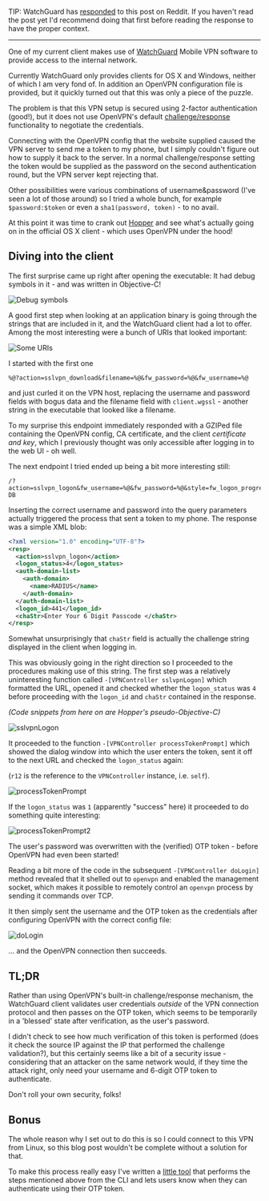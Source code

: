TIP: WatchGuard has
[responded](https://www.reddit.com/r/netsec/comments/5tg0f9/reverseengineering_watchguard_mobile_vpn/dds6knx/)
to this post on Reddit. If you haven\'t read the post yet I\'d recommend
doing that first before reading the response to have the proper context.

------------------------------------------------------------------------

One of my current client makes use of
[WatchGuard](http://www.watchguard.com/help/docs/fireware/11/en-US/Content/en-US/mvpn/ssl/mvpn_ssl_client-install_c.html)
Mobile VPN software to provide access to the internal network.

Currently WatchGuard only provides clients for OS X and Windows, neither
of which I am very fond of. In addition an OpenVPN configuration file is
provided, but it quickly turned out that this was only a piece of the
puzzle.

The problem is that this VPN setup is secured using 2-factor
authentication (good!), but it does not use OpenVPN\'s default
[challenge/response](https://openvpn.net/index.php/open-source/documentation/miscellaneous/79-management-interface.html)
functionality to negotiate the credentials.

Connecting with the OpenVPN config that the website supplied caused the
VPN server to send me a token to my phone, but I simply couldn\'t figure
out how to supply it back to the server. In a normal challenge/response
setting the token would be supplied as the password on the second
authentication round, but the VPN server kept rejecting that.

Other possibilities were various combinations of username&password
(I\'ve seen a lot of those around) so I tried a whole bunch, for example
`$password:$token` or even a `sha1(password, token)` - to no avail.

At this point it was time to crank out
[Hopper](https://www.hopperapp.com/) and see what\'s actually going on
in the official OS X client - which uses OpenVPN under the hood!

Diving into the client
----------------------

The first surprise came up right after opening the executable: It had
debug symbols in it - and was written in Objective-C!

![Debug symbols](/static/img/watchblob_1.webp)

A good first step when looking at an application binary is going through
the strings that are included in it, and the WatchGuard client had a lot
to offer. Among the most interesting were a bunch of URIs that looked
important:

![Some URIs](/static/img/watchblob_2.webp)

I started with the first one

    %@?action=sslvpn_download&filename=%@&fw_password=%@&fw_username=%@

and just curled it on the VPN host, replacing the username and
password fields with bogus data and the filename field with
`client.wgssl` - another string in the executable that looked like a
filename.

To my surprise this endpoint immediately responded with a GZIPed file
containing the OpenVPN config, CA certificate, and the client
*certificate and key*, which I previously thought was only accessible
after logging in to the web UI - oh well.

The next endpoint I tried ended up being a bit more interesting still:

    /?action=sslvpn_logon&fw_username=%@&fw_password=%@&style=fw_logon_progress.xsl&fw_logon_type=logon&fw_domain=Firebox-DB

Inserting the correct username and password into the query parameters
actually triggered the process that sent a token to my phone. The
response was a simple XML blob:

```xml
<?xml version="1.0" encoding="UTF-8"?>
<resp>
  <action>sslvpn_logon</action>
  <logon_status>4</logon_status>
  <auth-domain-list>
    <auth-domain>
      <name>RADIUS</name>
    </auth-domain>
  </auth-domain-list>
  <logon_id>441</logon_id>
  <chaStr>Enter Your 6 Digit Passcode </chaStr>
</resp>
```

Somewhat unsurprisingly that `chaStr` field is actually the challenge
string displayed in the client when logging in.

This was obviously going in the right direction so I proceeded to the
procedures making use of this string. The first step was a relatively
uninteresting function called `-[VPNController sslvpnLogon]` which
formatted the URL, opened it and checked whether the `logon_status` was
`4` before proceeding with the `logon_id` and `chaStr` contained in the
response.

*(Code snippets from here on are Hopper\'s pseudo-Objective-C)*

![sslvpnLogon](/static/img/watchblob_3.webp)

It proceeded to the function `-[VPNController processTokenPrompt]` which
showed the dialog window into which the user enters the token, sent it
off to the next URL and checked the `logon_status` again:

(`r12` is the reference to the `VPNController` instance, i.e. `self`).

![processTokenPrompt](/static/img/watchblob_4.webp)

If the `logon_status` was `1` (apparently \"success\" here) it proceeded
to do something quite interesting:

![processTokenPrompt2](/static/img/watchblob_5.webp)

The user\'s password was overwritten with the (verified) OTP token -
before OpenVPN had even been started!

Reading a bit more of the code in the subsequent
`-[VPNController doLogin]` method revealed that it shelled out to
`openvpn` and enabled the management socket, which makes it possible to
remotely control an `openvpn` process by sending it commands over TCP.

It then simply sent the username and the OTP token as the credentials
after configuring OpenVPN with the correct config file:

![doLogin](/static/img/watchblob_6.webp)

... and the OpenVPN connection then succeeds.

TL;DR
-----

Rather than using OpenVPN\'s built-in challenge/response mechanism, the
WatchGuard client validates user credentials *outside* of the VPN
connection protocol and then passes on the OTP token, which seems to be
temporarily in a \'blessed\' state after verification, as the user\'s
password.

I didn\'t check to see how much verification of this token is performed
(does it check the source IP against the IP that performed the challenge
validation?), but this certainly seems like a bit of a security issue -
considering that an attacker on the same network would, if they time the
attack right, only need your username and 6-digit OTP token to
authenticate.

Don\'t roll your own security, folks!

Bonus
-----

The whole reason why I set out to do this is so I could connect to this
VPN from Linux, so this blog post wouldn\'t be complete without a
solution for that.

To make this process really easy I\'ve written a [little
tool](https://github.com/tazjin/watchblob) that performs the steps
mentioned above from the CLI and lets users know when they can
authenticate using their OTP token.
